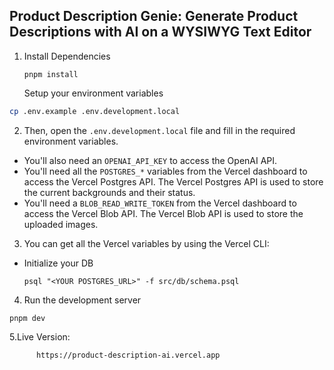 ## Product Description Genie: Generate Product Descriptions with AI on a WYSIWYG Text Editor

1. Install Dependencies

   ```
   pnpm install
   ```

   Setup your environment variables

```bash
cp .env.example .env.development.local
```

2. Then, open the `.env.development.local` file and fill in the required environment variables.

- You'll also need an `OPENAI_API_KEY` to access the OpenAI API.
- You'll need all the `POSTGRES_*` variables from the Vercel dashboard to access the Vercel Postgres API. The Vercel Postgres API is used to store the current backgrounds and their status.
- You'll need a `BLOB_READ_WRITE_TOKEN` from the Vercel dashboard to access the Vercel Blob API. The Vercel Blob API is used to store the uploaded images.
 
3. You can get all the Vercel variables by using the Vercel CLI:
- Initialize your DB

  ```
  psql "<YOUR POSTGRES_URL>" -f src/db/schema.psql
  ```

 4. Run the development server

  ```
  pnpm dev
  ```
5.Live Version:

```bash
      https://product-description-ai.vercel.app
```
